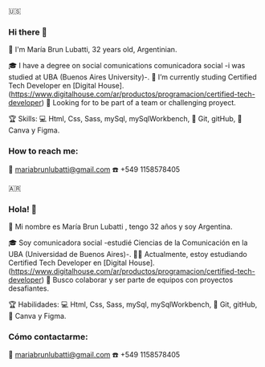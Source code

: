 🇺🇸󠁧󠁢󠁥󠁮󠁧󠁿
### Hi there 👋 

👧 I'm María Brun Lubatti, 32 years old, Argentinian.

  🎓 I have a degree on social comunications comunicadora social -i was studied at UBA (Buenos Aires University)-.
   🌱 I’m currently studing Certified Tech Developer en [Digital House].(https://www.digitalhouse.com/ar/productos/programacion/certified-tech-developer)
   👯 Looking for to be part of a team or challenging proyect.

🏆 Skills: 💻 Html, Css, Sass, mySql, mySqlWorkbench,  🔧 Git, gitHub, 🎨 Canva y Figma.

 
### How to reach me:
📧 mariabrunlubatti@gmail.com
☎️ +549 1158578405
 


🇦🇷 
### Hola! 👋

👧 Mi nombre es María Brun Lubatti , tengo 32 años y soy Argentina.

  🎓 Soy comunicadora social -estudié Ciencias de la Comunicación en la UBA (Universidad de Buenos Aires)-.
  👩‍💻 Actualmente, estoy estudiando Certified Tech Developer en [Digital House].(https://www.digitalhouse.com/ar/productos/programacion/certified-tech-developer)
  👯 Busco colaborar y ser parte de equipos con proyectos desafiantes.

🏆 Habilidades: 💻 Html, Css, Sass, mySql, mySqlWorkbench,  🔧 Git, gitHub, 🎨 Canva y Figma.

 
### Cómo contactarme:
📧 mariabrunlubatti@gmail.com
☎️ +549 1158578405
 
 
 <!--
**brunmaria/brunmaria** is a ✨ _special_ ✨ repository because its `README.md` (this file) appears on your GitHub profile.

Here are some ideas to get you started:

- 🔭 I’m currently working on ...
- 🌱 I’m currently learning ...
- 👯 I’m looking to collaborate on ...
- 🤔 I’m looking for help with ...
- 💬 Ask me about ...
- 📫 How to reach me: ...
- 😄 Pronouns: ...
- ⚡ Fun fact: ...
-->
